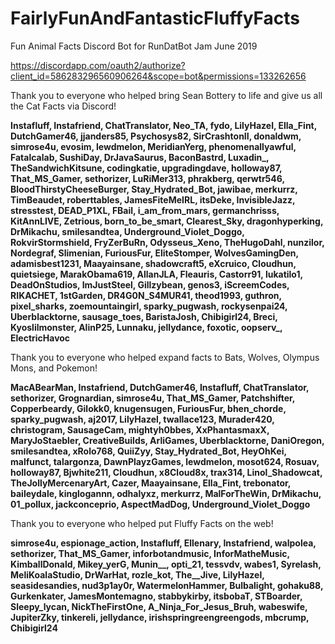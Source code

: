 # FairlyFunAndFantasticFluffyFacts
Fun Animal Facts Discord Bot for RunDatBot Jam June 2019


https://discordapp.com/oauth2/authorize?client_id=586283296560906264&scope=bot&permissions=133262656


Thank you to everyone who helped bring Sean Bottery to life and give us all the Cat Facts via Discord!

**Instafluff, Instafriend, ChatTranslator, Neo_TA, fydo, LilyHazel, Ella_Fint, DutchGamer46, jjanders85, Psychosys82, SirCrashtonII, donaldwm, simrose4u, evosim, lewdmelon, MeridianYerg, phenomenallyawful, Fatalcalab, SushiDay, DrJavaSaurus, BaconBastrd, Luxadin_, TheSandwichKitsune, codingkatie, upgradingdave, holloway87, That_MS_Gamer, sethorizer, LuRiMer313, phrakberg, qerwtr546, BloodThirstyCheeseBurger, Stay_Hydrated_Bot, jawibae, merkurrz, TimBeaudet, roberttables, JamesFiteMeIRL, itsDeke, InvisibleJazz, stresstest, DEAD_P1XL, FBail, i_am_from_mars, germanchrisss, KitAnnLIVE, Zetrious, born_to_be_smart, Clearest_Sky, dragonhyperking, DrMikachu, smilesandtea, Underground_Violet_Doggo, RokvirStormshield, FryZerBuRn, Odysseus_Xeno, TheHugoDahl, nunzilor, Nordegraf, Slimenian, FuriousFur, EliteStomper, WolvesGamingDen, adamisbest1231, Maayainsane, shadowcraft5, eXcruico, Cloudhun, quietsiege, MarakObama619, AllanJLA, Fleauris, Castorr91, lukatilo1, DeadOnStudios, ImJustSteel, Gillzybean, genos3, iScreemCodes, RIKACHET, 1stGarden, DR4G0N_S4MUR41, theod1993, guthron, pixel_sharks, zoemountaingirl, sparky_pugwash, rockysenpai24, Uberblacktorne, sausage_toes, BaristaJosh, Chibigirl24, Breci, Kyoslilmonster, AlinP25, Lunnaku, jellydance, foxotic, oopserv_, ElectricHavoc**

Thank you to everyone who helped expand facts to Bats, Wolves, Olympus Mons, and Pokemon!

**MacABearMan, Instafriend, DutchGamer46, Instafluff, ChatTranslator, sethorizer, Grognardian, simrose4u, That_MS_Gamer, Patchshifter, Copperbeardy, Gilokk0, knugensugen, FuriousFur, bhen_chorde, sparky_pugwash, aj2017, LilyHazel, twallace123, Murader420, christogram, SausageCam, mightyh0bbes, XxPhantasmaxX, MaryJoStaebler, CreativeBuilds, ArliGames, Uberblacktorne, DaniOregon, smilesandtea, xRolo768, QuiiZyy, Stay_Hydrated_Bot, HeyOhKei, malfunct, talargonza, DawnPlayzGames, lewdmelon, mosot624, Rosuav, holloway87, Bjwhite211, Cloudhun, x8Cloud8x, trax314, Linol_Shadowcat, TheJollyMercenaryArt, Cazer, Maayainsane, Ella_Fint, trebonator, baileydale, kinglogannn, odhalyxz, merkurrz, MalForTheWin, DrMikachu, 01_pollux, jackconceprio, AspectMadDog, Underground_Violet_Doggo**

Thank you to everyone who helped put Fluffy Facts on the web!

**simrose4u, espionage_action, Instafluff, Ellenary, Instafriend, walpolea, sethorizer, That_MS_Gamer, inforbotandmusic, InforMatheMusic, KimballDonald, Mikey_yerG, Munin__, opti_21, tessvdv, wabes1, Syrelash, MeliKoalaStudio, DrWarHat, rozle_kot, The__Jive, LilyHazel, seasidesandies, nud3p1ay0r, WatermelonHammer, Bulbalight, gohaku88, Gurkenkater, JamesMontemagno, stabbykirby, itsbobaT, STBoarder, Sleepy_lycan, NickTheFirstOne, A_Ninja_For_Jesus_Bruh, wabeswife, JupiterZky, tinkereli, jellydance, irishspringreengreengods, mbcrump, Chibigirl24**
